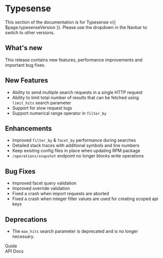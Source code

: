 # Typesense

This section of the documentation is for Typesense v{{ $page.typesenseVersion }}. Please use the dropdown in the Navbar to switch to other versions. 

## What's new

This release contains new features, performance improvements and important bug fixes.

## New Features

- Ability to send multiple search requests in a single HTTP request
- Ability to limit total number of results that can be fetched using `limit_hits` search parameter
- Support for slow request logs
- Support numerical range operator in `filter_by`

## Enhancements

- Improved `filter_by` & `facet_by` performance during searches
- Detailed stack traces with additional symbols and line numbers
- Keep existing config files in place when updating RPM package
- `/operations/snapshot` endpoint no longer blocks write operations

## Bug Fixes

- Improved facet query validation
- Improved override validation
- Fixed a crash when import requests are aborted
- Fixed a crash when integer filter values are used for creating scoped api keys

## Deprecations

- The `max_hits` search parameter is deprecated and is no longer necessary.


<RouterLink :to="`/${$page.typesenseVersion}/guide`">Guide</RouterLink>
<br>
<RouterLink :to="`/${$page.typesenseVersion}/api`">API Docs</RouterLink>

